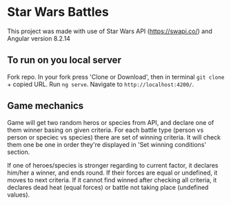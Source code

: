 # Star Wars Battles

This project was made with use of Star Wars API (https://swapi.co/) and Angular version 8.2.14

## To run on you local server

Fork repo. In your fork press 'Clone or Download', then in terminal `git clone` + copied URL.
Run `ng serve`. 
Navigate to `http://localhost:4200/`.

## Game mechanics

Game will get two random heros or species from  API, and declare one of them winner basing on given criteria.
For each battle type (person vs person or speciec vs species) there are set of winning criteria. 
It will check them one be one in order they're displayed in 'Set winning conditions' section. 

If one of heroes/species is stronger regarding to current factor, it declares him/her a winner, and ends round. If their forces are equal or undefined, it moves to next criteria. 
If it cannot find winned after checking all criteria, it declares dead heat (equal forces) or battle not taking place (undefined values). 

